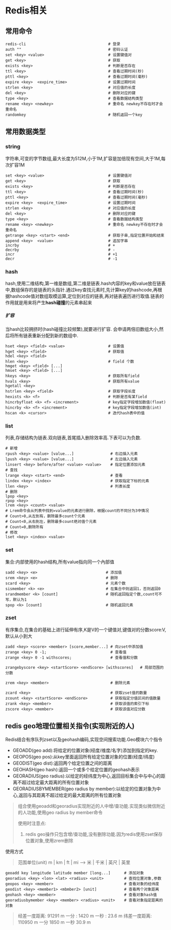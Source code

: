 # Redis相关
## 常用命令
```shell
redis-cli                                    # 登录
auth ""                                      # 密码认证
set <key> <value>                            # 设置键值对
get <key>                                    # 获取
exists <key>                                 # 判断是否存在
ttl <key>                                    # 查看过期时间(秒)
pttl <key>                                   # 查看过期时间(毫秒)
expire <key>  <expire_time>                  # 设置过期时间
strlen <key>                                 # 对应值的长度
del <key>                                    # 删除对应的键
type <key>                                   # 查看数据结构类型
rename <key> <newkey>                        # 重命名 newkey不存在时才会重命名
randomkey                                    # 随机返回一个key

```

## 常用数据类型
### string

字符串,可变的字节数组,最大长度为512M,小于1M,扩容是加倍现有空间,大于1M,每次扩容1M

```shell
set <key> <value>                            # 设置键值对
get <key>                                    # 获取
exists <key>                                 # 判断是否存在
ttl <key>                                    # 查看过期时间(秒)
pttl <key>                                   # 查看过期时间(毫秒)
expire <key>  <expire_time>                  # 设置过期时间
strlen <key>                                 # 对应值的长度
del <key>                                    # 删除对应的键
type <key>                                   # 查看数据结构类型
rename <key> <newkey>                        # 重命名 newkey不存在时才会重命名
getrange <key> <start> <end>                 # 获取子串,指定位置开始和结束
append <key>  <value>                        # 追加字串
incrby                                       # +
decrby                                       # -
incr                                         # +1
decr                                         # -1
```

### hash

hash,使用二维结构,第一维是数组,第二维是链表.hash内容的key和value放在链表中,数组保存的是链表的头指针.通过key查找元素时,先计算key的hashcode,再根据hashcode值对数组取模运算,定位到对应的链表,再对链表遍历进行取值.链表的作用就是用来将产生**hash碰撞**的元素串起来

##### 扩容

当hash比较拥挤时(hash碰撞比较频繁),就要进行扩容. 会申请两倍旧数组大小,然后将所有链表重新分配到新的数组中.

```shell
hset <key> <field> <value>                   # 设置值
hget <key> <field>                           # 获取值
hdel <key> <field>
hlen <key>                                   # field 个数
hmget <key> <field> [...]
hmset <key> <field> [...]
hkeys <key>                                  # 获取所有field
hvals <key>                                  # 获取所有value
hgetall <key>
hstrlen <key> <field>                        # 获取字段长度
hexists <k> <f>                              # 判断是否有某field
hincrbyfloat <k> <f> <increment>             # key指定字段增加数值(float)
hincrby <k> <f> <increment>                  # key指定字段增加数值(int)
hscan <k> <cursor>                           # 迭代hash表中的值
```

### list

列表,存储结构为链表.双向链表,首尾插入删除效率高.下表可以为负数.

```shell
# 新增
rpush <key> <value> [value...]                # 右边插入元素
lpush <key> <value> [value...]                # 左边插入元素
linsert <key> before/after <value> <value>    # 指定位置添加元素
# 查找
lrange <key> <start> <end>                    # 查看
lindex <key> <index>                          # 获取指定下标的元素
llen <key>                                    # 列表长度
# 删除
lpop <key>
rpop <key>
lrem <key> <count> <value>
# Lrem命令会从列表中找到=value的元素进行删除，根据count的不同分为3中情况
# Count>0,从左到有，删除最多count个元素
# Count<0,从右到左，删除最多count绝对值个元素
# Count=0,删除所有
# 修改
lset <key> <index> <value>
```

### set

集合:内部使用的hash结构,所有value指向同一个內部值

```shell
sadd <key> <e>                              # 添加值
srem <key> <e>                              # 删除
scard <key>                                 # 元素个数
sismember <k> <e>                           # 在集合中则返回1，否则返回0
srandmember <k> [count]                     # 随机返回指定个数,count可不写，默认为1
spop <k> [count]                            # 随机返回元素
```

### zset 
有序集合,在集合的基础上进行延伸有序,K是V的一个键值对,键值对的分数score:V,默认从小到大
```shell
zadd <key> <score> <member> [score,member...] # 向zset中添加值
zrange <key> 0 -1;                            # 查看值
zrange <key> 0 -1 withscores;                 # 查看值和分数

zrangebyscore <key> <startScore> <endScore> [withscores]   # 局部范围的分数

zrem <key> <member>                           # 删除元素

zcard <key>                                   # 获取zset值的数量
zcount <key> <startScore> <endScore>          # 获取指定分值区间的值数量
zrank <key> <member>                          # 获取该值的索引下标
zscore <key> <member>                         # 获取该值对应分数
```


## redis geo地理位置相关指令(实现附近的人)

Redis结合有序队列zset以及geohash编码,实现空间搜索功能.Geo模块六个指令

- GEOADD(geo add):将给定的位置对象(经度/维度/名字)添加到指定的key.
- GEOPOS(geo pos):从key里面返回所有给定位置对象的位置(经度/纬度)
- GEODIST(geo dist):返回两个给定位置之间的距离
- GEOHASH(geo hash):返回一个或多个给定位置的geohash表示
- GEORADIUS(geo radius):以给定的经纬度为中心,返回目标集合中与中心的距离不超过给定最大距离的所有位置对象
- GEORADIUSBYMEMBER(geo radius by member):以给定的位置对象为中心,返回与其距离不超过给定的最大距离的所有位置对象

> 组合使用geoadd和georadius实现附近的人中增/查功能.实现类似微信附近的人功能,使用geo radius by member命令
> 
> 使用时注意点:
> 1. redis geo操作只包含增/查功能,没有删除功能.因为redis使用zset保存位置对象,使用zrem删除
> 

使用方式
> 范围单位(unit) m | km | ft | mi --> 米 | 千米 | 英尺 | 英里
```shell
geoadd key longitude latitude member [long...]      # 添加对象
georadius <key> <lon> <lat> <radius> <unit>         # 查找位置对象,参数
geopos <key> <member>                               # 查看对象的经纬度
geodist <key> <member1> <mbmber2> [unit]            # 查看两个对象距离
geohash <key> <member>                              # 查看对象hash值
georadiusbymember <key> <member> <radius> <unit>    # 查看对象指定距离的对象
```

> 经差一度距离: 91291 m
>    一分        : 1420  m
>    一秒        : 23.6 m 
> 纬差一度距离: 110950 m
>     一分   1850 m
>     一秒   30.9 m